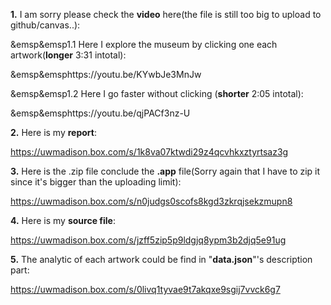 **1.** I am sorry please check the **video** here(the file is still too big to upload to github/canvas..):

&emsp&emsp1.1 Here I explore the museum by clicking one each artwork(**longer** 3:31 intotal):
   
&emsp&emsphttps://youtu.be/KYwbJe3MnJw
   
&emsp&emsp1.2 Here I go faster without clicking (**shorter** 2:05 intotal):
   
&emsp&emsphttps://youtu.be/qjPACf3nz-U

**2.** Here is my **report**:

https://uwmadison.box.com/s/1k8va07ktwdi29z4qcvhkxztyrtsaz3g

**3.** Here is the .zip file conclude the **.app** file(Sorry again that I have to zip it since it's bigger than the uploading limit):

https://uwmadison.box.com/s/n0judgs0scofs8kgd3zkrqjsekzmupn8

**4.** Here is my **source file**:

https://uwmadison.box.com/s/jzff5zip5p9ldgjq8ypm3b2djq5e91ug

**5.** The analytic of each artwork could be find in "**data.json**"'s description part:

https://uwmadison.box.com/s/0livq1tyvae9t7akqxe9sgij7vvck6g7
